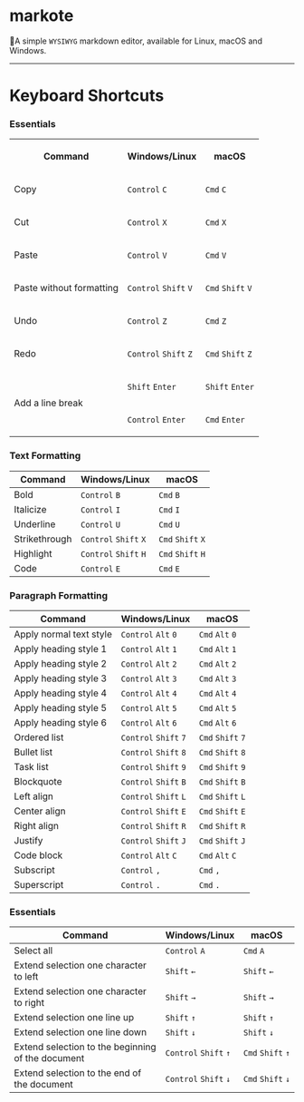 # markote

🎉A simple `WYSIWYG` markdown editor, available for Linux, macOS and Windows.

---

# **Keyboard Shortcuts**

### **Essentials**

<table class="marknote-table">
<tbody><tr><th colspan="1" rowspan="1"><p><strong>Command</strong></p></th><th colspan="1" rowspan="1"><p><strong>Windows/Linux</strong></p></th><th colspan="1" rowspan="1"><p><strong>macOS</strong></p></th></tr><tr><td colspan="1" rowspan="1"><p>Copy</p></td><td colspan="1" rowspan="1"><p><code>Control</code>&nbsp;<code>C</code></p></td><td colspan="1" rowspan="1"><p><code>Cmd</code>&nbsp;<code>C</code></p></td></tr><tr><td colspan="1" rowspan="1"><p>Cut</p></td><td colspan="1" rowspan="1"><p><code>Control</code>&nbsp;<code>X</code></p></td><td colspan="1" rowspan="1"><p><code>Cmd</code>&nbsp;<code>X</code></p></td></tr><tr><td colspan="1" rowspan="1"><p>Paste</p></td><td colspan="1" rowspan="1"><p><code>Control</code>&nbsp;<code>V</code></p></td><td colspan="1" rowspan="1"><p><code>Cmd</code>&nbsp;<code>V</code></p></td></tr><tr><td colspan="1" rowspan="1"><p>Paste without formatting</p></td><td colspan="1" rowspan="1"><p><code>Control</code>&nbsp;<code>Shift</code>&nbsp;<code>V</code></p></td><td colspan="1" rowspan="1"><p><code>Cmd</code>&nbsp;<code>Shift</code>&nbsp;<code>V</code></p></td></tr><tr><td colspan="1" rowspan="1"><p>Undo</p></td><td colspan="1" rowspan="1"><p><code>Control</code>&nbsp;<code>Z</code></p></td><td colspan="1" rowspan="1"><p><code>Cmd</code>&nbsp;<code>Z</code></p></td></tr><tr><td colspan="1" rowspan="1"><p>Redo</p></td><td colspan="1" rowspan="1"><p><code>Control</code>&nbsp;<code>Shift</code>&nbsp;<code>Z</code></p></td><td colspan="1" rowspan="1"><p><code>Cmd</code>&nbsp;<code>Shift</code>&nbsp;<code>Z</code></p></td></tr><tr><td colspan="1" rowspan="2"><p>Add a line break</p></td><td colspan="1" rowspan="1"><p><code>Shift</code>&nbsp;<code>Enter</code></p></td><td colspan="1" rowspan="1"><p><code>Shift</code>&nbsp;<code>Enter</code> </p></td></tr><tr><td colspan="1" rowspan="1"><p><code>Control</code> <code>Enter</code></p></td><td colspan="1" rowspan="1"><p><code>Cmd</code> <code>Enter</code></p></td></tr></tbody>
</table>

### **Text Formatting**

| **Command** | **Windows/Linux** | **macOS** |
| --- | --- | --- |
| Bold | `Control` `B` | `Cmd` `B` |
| Italicize | `Control` `I` | `Cmd` `I` |
| Underline | `Control` `U` | `Cmd` `U` |
| Strikethrough | `Control` `Shift` `X` | `Cmd` `Shift` `X` |
| Highlight | `Control` `Shift` `H` | `Cmd` `Shift` `H` |
| Code | `Control` `E` | `Cmd` `E` |

### **Paragraph Formatting**

| **Command** | **Windows/Linux** | **macOS** |
| --- | --- | --- |
| Apply normal text style | `Control` `Alt` `0` | `Cmd` `Alt` `0` |
| Apply heading style 1 | `Control` `Alt` `1` | `Cmd` `Alt` `1` |
| Apply heading style 2 | `Control` `Alt` `2` | `Cmd` `Alt` `2` |
| Apply heading style 3 | `Control` `Alt` `3` | `Cmd` `Alt` `3` |
| Apply heading style 4 | `Control` `Alt` `4` | `Cmd` `Alt` `4` |
| Apply heading style 5 | `Control` `Alt` `5` | `Cmd` `Alt` `5` |
| Apply heading style 6 | `Control` `Alt` `6` | `Cmd` `Alt` `6` |
| Ordered list | `Control` `Shift` `7` | `Cmd` `Shift` `7` |
| Bullet list | `Control` `Shift` `8` | `Cmd` `Shift` `8` |
| Task list | `Control` `Shift` `9` | `Cmd` `Shift` `9` |
| Blockquote | `Control` `Shift` `B` | `Cmd` `Shift` `B` |
| Left align | `Control` `Shift` `L` | `Cmd` `Shift` `L` |
| Center align | `Control` `Shift` `E` | `Cmd` `Shift` `E` |
| Right align | `Control` `Shift` `R` | `Cmd` `Shift` `R` |
| Justify | `Control` `Shift` `J` | `Cmd` `Shift` `J` |
| Code block | `Control` `Alt` `C` | `Cmd` `Alt` `C` |
| Subscript | `Control` `,` | `Cmd` `,` |
| Superscript | `Control` `.` | `Cmd` `.` |

### **Essentials**

| **Command** | **Windows/Linux** | **macOS** |
| --- | --- | --- |
| Select all | `Control` `A` | `Cmd` `A` |
| Extend selection one character to left | `Shift` `←` | `Shift` `←` |
| Extend selection one character to right | `Shift` `→` | `Shift` `→` |
| Extend selection one line up | `Shift` `↑` | `Shift` `↑` |
| Extend selection one line down | `Shift` `↓` | `Shift` `↓` |
| Extend selection to the beginning of the document | `Control` `Shift` `↑` | `Cmd` `Shift` `↑` |
| Extend selection to the end of the document | `Control` `Shift` `↓` | `Cmd` `Shift` `↓` |
